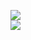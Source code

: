 [![](https://img.shields.io/badge/Made%20With-Github%20Spray-lightgrey.svg?style=for-the-badge&logo=github)](https://github.com/Annihil/github-spray#731)  
[![](https://i.imgur.com/2DrTn0Z.gif)](https://github.com/Annihil/github-spray)